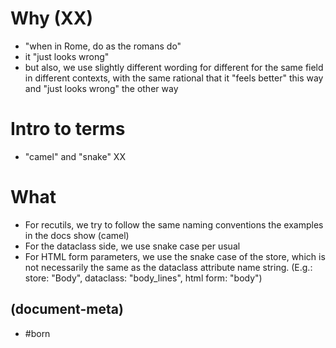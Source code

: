 # Why (XX)

- "when in Rome, do as the romans do"
- it "just looks wrong"
- but also, we use slightly different wording for different for the same field
  in different contexts, with the same rational that it "feels better" this way
  and "just looks wrong" the other way


# Intro to terms

- "camel" and "snake" XX


# What

- For recutils, we try to follow the same naming conventions the examples
  in the docs show (camel)
- For the dataclass side, we use snake case per usual
- For HTML form parameters, we use the snake case of the store, which is not
  necessarily the same as the dataclass attribute name string.
  (E.g.: store: "Body", dataclass: "body\_lines", html form: "body")



## (document-meta)

- #born
